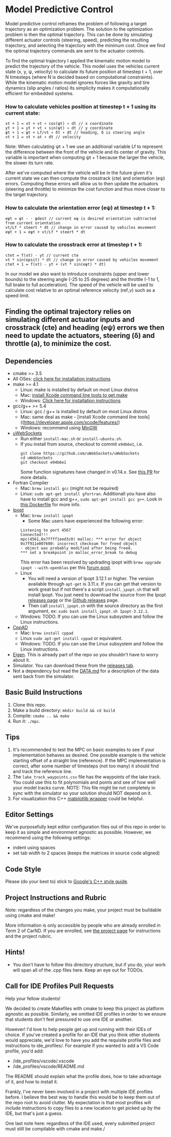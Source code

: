 # Model Predictive Control

Model predictive control reframes the problem of following a target trajectory as an optimization problem. The solution to the optimization problem is then the optimal trajectory. This can be done by simulating different actuator controls (steering, speed), predicting the resulting trajectory, and selecting the trajectory with the minimum cost. Once we find the optimal trajectory commands are sent to the actuator controls.

To find the optimal trajectory I applied the kinematic motion model to predict the trajectory of the vehicle. This model uses the vehicles current state (x, y, ψ​, velocity) to calculate its future position at timestep t + 1, over N timesteps (where N is decided based on computational constraints). While the kinematic motion model ignores forces like gravity and tire dynamics (slip angles / ratios) its simplicity makes it computationally efficient for embedded systems.

### How to calculate vehicles position at timestep t + 1 using its current state:
```
x​t + 1 ​​= xt ​​+ vt ​​∗ cos(ψt) ∗ dt // x coordinate
y​t + 1 ​​= yt ​​+ vt ​​∗ sin(ψ​t) ∗ dt // y coordinate
ψ​t + 1 ​​= ψ​t ​​+ ​L​f/​vt ​​∗ δt ​​∗ dt // heading, δ is steering angle
v​t + 1 ​​= v​t ​​+ a​t ∗ dt // velocity
```

Note: When calculating ψ​t + 1 we use an additional variable Lf to represent the difference between the front of the vehicle and its center of gravity. This variable is important when computing ψ​t + 1 because the larger the vehicle, the slower its turn rate.

After we've computed where the vehicle will be in the future given it's current state we can then compute the crosstrack (cte) and orientation (eψ​) errors. Computing these errors will allow us to then update the actuators (steering and throttle) to minimize the cost function and thus move closer to the target trajectory.

### How to calculate the orientation error (eψ​) at timestep t + 1:
```
eψ​t = ψ​t - - ψ​dest // current eψ is desired orientation subtracted from current orientation
vt/Lf * steert * dt // change in error caused by vehicles movement
eψ​t + 1 = eψ​t + vt/Lf * steert * dt
```

### How to calculate the crosstrack error at timestep t + 1:
```
ctet = f(xt) - yt // current cte
vt * sin(epsit) * dt // change in error caused by vehicles movement
ctet + 1 = f(xt) - yt + (vt * sin(eψt) * dt)
```

In our model we also want to introduce constraints (upper and lower bounds) to the steering angle (-25 to 25 degrees) and the throttle (-1 to 1, full brake to full acceleration). The speed of the vehicle will be used to calculate cost relative to an optimal reference velocity (ref_v) such as a speed limit.

Finding the optimal trajectory relies on simulating different actuator inputs and crosstrack (cte) and heading (eψ​) errors we then need to update the actuators, steering (δ) and throttle (a), to minimize the cost.
---

## Dependencies

* cmake >= 3.5
 * All OSes: [click here for installation instructions](https://cmake.org/install/)
* make >= 4.1
  * Linux: make is installed by default on most Linux distros
  * Mac: [install Xcode command line tools to get make](https://developer.apple.com/xcode/features/)
  * Windows: [Click here for installation instructions](http://gnuwin32.sourceforge.net/packages/make.htm)
* gcc/g++ >= 5.4
  * Linux: gcc / g++ is installed by default on most Linux distros
  * Mac: same deal as make - [install Xcode command line tools]((https://developer.apple.com/xcode/features/)
  * Windows: recommend using [MinGW](http://www.mingw.org/)
* [uWebSockets](https://github.com/uWebSockets/uWebSockets)
  * Run either `install-mac.sh` or `install-ubuntu.sh`.
  * If you install from source, checkout to commit `e94b6e1`, i.e.
    ```
    git clone https://github.com/uWebSockets/uWebSockets
    cd uWebSockets
    git checkout e94b6e1
    ```
    Some function signatures have changed in v0.14.x. See [this PR](https://github.com/udacity/CarND-MPC-Project/pull/3) for more details.
* Fortran Compiler
  * Mac: `brew install gcc` (might not be required)
  * Linux: `sudo apt-get install gfortran`. Additionall you have also have to install gcc and g++, `sudo apt-get install gcc g++`. Look in [this Dockerfile](https://github.com/udacity/CarND-MPC-Quizzes/blob/master/Dockerfile) for more info.
* [Ipopt](https://projects.coin-or.org/Ipopt)
  * Mac: `brew install ipopt`
       +  Some Mac users have experienced the following error:
       ```
       Listening to port 4567
       Connected!!!
       mpc(4561,0x7ffff1eed3c0) malloc: *** error for object 0x7f911e007600: incorrect checksum for freed object
       - object was probably modified after being freed.
       *** set a breakpoint in malloc_error_break to debug
       ```
       This error has been resolved by updrading ipopt with
       ```brew upgrade ipopt --with-openblas```
       per this [forum post](https://discussions.udacity.com/t/incorrect-checksum-for-freed-object/313433/19).
  * Linux
    * You will need a version of Ipopt 3.12.1 or higher. The version available through `apt-get` is 3.11.x. If you can get that version to work great but if not there's a script `install_ipopt.sh` that will install Ipopt. You just need to download the source from the Ipopt [releases page](https://www.coin-or.org/download/source/Ipopt/) or the [Github releases](https://github.com/coin-or/Ipopt/releases) page.
    * Then call `install_ipopt.sh` with the source directory as the first argument, ex: `sudo bash install_ipopt.sh Ipopt-3.12.1`.
  * Windows: TODO. If you can use the Linux subsystem and follow the Linux instructions.
* [CppAD](https://www.coin-or.org/CppAD/)
  * Mac: `brew install cppad`
  * Linux `sudo apt-get install cppad` or equivalent.
  * Windows: TODO. If you can use the Linux subsystem and follow the Linux instructions.
* [Eigen](http://eigen.tuxfamily.org/index.php?title=Main_Page). This is already part of the repo so you shouldn't have to worry about it.
* Simulator. You can download these from the [releases tab](https://github.com/udacity/self-driving-car-sim/releases).
* Not a dependency but read the [DATA.md](./DATA.md) for a description of the data sent back from the simulator.


## Basic Build Instructions


1. Clone this repo.
2. Make a build directory: `mkdir build && cd build`
3. Compile: `cmake .. && make`
4. Run it: `./mpc`.

## Tips

1. It's recommended to test the MPC on basic examples to see if your implementation behaves as desired. One possible example
is the vehicle starting offset of a straight line (reference). If the MPC implementation is correct, after some number of timesteps
(not too many) it should find and track the reference line.
2. The `lake_track_waypoints.csv` file has the waypoints of the lake track. You could use this to fit polynomials and points and see of how well your model tracks curve. NOTE: This file might be not completely in sync with the simulator so your solution should NOT depend on it.
3. For visualization this C++ [matplotlib wrapper](https://github.com/lava/matplotlib-cpp) could be helpful.

## Editor Settings

We've purposefully kept editor configuration files out of this repo in order to
keep it as simple and environment agnostic as possible. However, we recommend
using the following settings:

* indent using spaces
* set tab width to 2 spaces (keeps the matrices in source code aligned)

## Code Style

Please (do your best to) stick to [Google's C++ style guide](https://google.github.io/styleguide/cppguide.html).

## Project Instructions and Rubric

Note: regardless of the changes you make, your project must be buildable using
cmake and make!

More information is only accessible by people who are already enrolled in Term 2
of CarND. If you are enrolled, see [the project page](https://classroom.udacity.com/nanodegrees/nd013/parts/40f38239-66b6-46ec-ae68-03afd8a601c8/modules/f1820894-8322-4bb3-81aa-b26b3c6dcbaf/lessons/b1ff3be0-c904-438e-aad3-2b5379f0e0c3/concepts/1a2255a0-e23c-44cf-8d41-39b8a3c8264a)
for instructions and the project rubric.

## Hints!

* You don't have to follow this directory structure, but if you do, your work
  will span all of the .cpp files here. Keep an eye out for TODOs.

## Call for IDE Profiles Pull Requests

Help your fellow students!

We decided to create Makefiles with cmake to keep this project as platform
agnostic as possible. Similarly, we omitted IDE profiles in order to we ensure
that students don't feel pressured to use one IDE or another.

However! I'd love to help people get up and running with their IDEs of choice.
If you've created a profile for an IDE that you think other students would
appreciate, we'd love to have you add the requisite profile files and
instructions to ide_profiles/. For example if you wanted to add a VS Code
profile, you'd add:

* /ide_profiles/vscode/.vscode
* /ide_profiles/vscode/README.md

The README should explain what the profile does, how to take advantage of it,
and how to install it.

Frankly, I've never been involved in a project with multiple IDE profiles
before. I believe the best way to handle this would be to keep them out of the
repo root to avoid clutter. My expectation is that most profiles will include
instructions to copy files to a new location to get picked up by the IDE, but
that's just a guess.

One last note here: regardless of the IDE used, every submitted project must
still be compilable with cmake and make./
